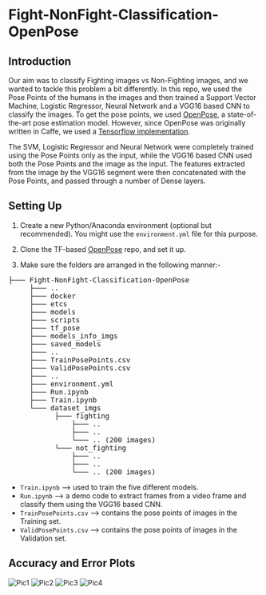 # Fight-NonFight-Classification-OpenPose

## Introduction
Our aim was to classify Fighting images vs Non-Fighting images, and we wanted to tackle this problem a bit differently. In this repo, we used the Pose Points of the humans in the images and then trained a Support Vector Machine, Logistic Regressor, Neural Network and a VGG16 based CNN to classify the images. To get the pose points, we used [OpenPose](https://arxiv.org/pdf/1812.08008.pdf), a state-of-the-art pose estimation model. However, since OpenPose was originally written in Caffe, we used a [Tensorflow implementation](https://github.com/ildoonet/tf-pose-estimation).

The SVM, Logistic Regressor and Neural Network were completely trained using the Pose Points only as the input, while the VGG16 based CNN used both the Pose Points and the image as the input. The features extracted from the image by the VGG16 segment were then concatenated with the Pose Points, and passed through a number of Dense layers.

## Setting Up
1) Create a new Python/Anaconda environment (optional but recommended). You might use the `environment.yml` file for this purpose.

2) Clone the TF-based [OpenPose](https://github.com/ildoonet/tf-pose-estimation) repo, and set it up.

3) Make sure the folders are arranged in the following manner:-
<pre>
├─── Fight-NonFight-Classification-OpenPose
     ├─── ..
     ├─── docker
     ├─── etcs
     ├─── models
     ├─── scripts
     ├─── tf_pose
     ├─── models_info_imgs
     ├─── saved_models
     ├─── ..
     ├─── TrainPosePoints.csv
     ├─── ValidPosePoints.csv
     ├─── ..
     ├─── environment.yml
     ├─── Run.ipynb
     ├─── Train.ipynb  
     └─── dataset_imgs
           ├─── fighting
               ├─── ..
               ├─── ..
               └─── .. (200 images)
           └─── not_fighting
               ├─── ..
               ├─── ..
               └─── .. (200 images)
</pre>

- `Train.ipynb` --> used to train the five different models.
- `Run.ipynb` --> a demo code to extract frames from a video frame and classify them using the VGG16 based CNN.
- `TrainPosePoints.csv` --> contains the pose points of images in the Training set.
- `ValidPosePoints.csv` --> contains the pose points of images in the Validation set.

## Accuracy and Error Plots
![Pic1](./models_info_imgs/Train-Accuracy.jpg?raw=true) ![Pic2](./models_info_imgs/Valid-Accuracy.jpg?raw=true) ![Pic3](./models_info_imgs/Train-Loss.jpg?raw=true) ![Pic4](./models_info_imgs/Valid-Loss.jpg?raw=true)